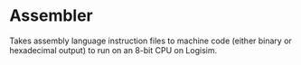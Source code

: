 # Assembler
Takes assembly language instruction files to machine code (either binary or hexadecimal output) to run on an 8-bit CPU on Logisim.  
